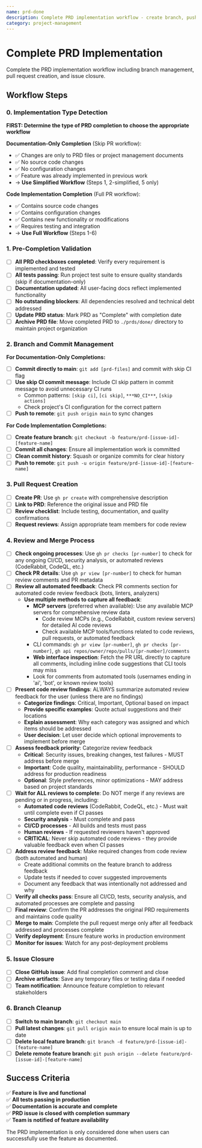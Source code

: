```yaml
---
name: prd-done
description: Complete PRD implementation workflow - create branch, push changes, create PR, merge, and close issue
category: project-management
---
```


# Complete PRD Implementation

Complete the PRD implementation workflow including branch management, pull request creation, and issue closure.

## Workflow Steps

### 0. Implementation Type Detection
**FIRST: Determine the type of PRD completion to choose the appropriate workflow**

**Documentation-Only Completion** (Skip PR workflow):
- ✅ Changes are only to PRD files or project management documents
- ✅ No source code changes
- ✅ No configuration changes
- ✅ Feature was already implemented in previous work
- → **Use Simplified Workflow** (Steps 1, 2-simplified, 5 only)

**Code Implementation Completion** (Full PR workflow):
- ✅ Contains source code changes
- ✅ Contains configuration changes
- ✅ Contains new functionality or modifications
- ✅ Requires testing and integration
- → **Use Full Workflow** (Steps 1-6)

### 1. Pre-Completion Validation
- [ ] **All PRD checkboxes completed**: Verify every requirement is implemented and tested
- [ ] **All tests passing**: Run project test suite to ensure quality standards (skip if documentation-only)
- [ ] **Documentation updated**: All user-facing docs reflect implemented functionality
- [ ] **No outstanding blockers**: All dependencies resolved and technical debt addressed
- [ ] **Update PRD status**: Mark PRD as "Complete" with completion date
- [ ] **Archive PRD file**: Move completed PRD to `./prds/done/` directory to maintain project organization

### 2. Branch and Commit Management

**For Documentation-Only Completions:**
- [ ] **Commit directly to main**: `git add [prd-files]` and commit with skip CI flag
- [ ] **Use skip CI commit message**: Include CI skip pattern in commit message to avoid unnecessary CI runs
  - Common patterns: `[skip ci]`, `[ci skip]`, `***NO_CI***`, `[skip actions]`
  - Check project's CI configuration for the correct pattern
- [ ] **Push to remote**: `git push origin main` to sync changes

**For Code Implementation Completions:**
- [ ] **Create feature branch**: `git checkout -b feature/prd-[issue-id]-[feature-name]`
- [ ] **Commit all changes**: Ensure all implementation work is committed
- [ ] **Clean commit history**: Squash or organize commits for clear history
- [ ] **Push to remote**: `git push -u origin feature/prd-[issue-id]-[feature-name]`

### 3. Pull Request Creation
- [ ] **Create PR**: Use `gh pr create` with comprehensive description
- [ ] **Link to PRD**: Reference the original issue and PRD file
- [ ] **Review checklist**: Include testing, documentation, and quality confirmations
- [ ] **Request reviews**: Assign appropriate team members for code review

### 4. Review and Merge Process
- [ ] **Check ongoing processes**: Use `gh pr checks [pr-number]` to check for any ongoing CI/CD, security analysis, or automated reviews (CodeRabbit, CodeQL, etc.)
- [ ] **Check PR details**: Use `gh pr view [pr-number]` to check for human review comments and PR metadata
- [ ] **Review all automated feedback**: Check PR comments section for automated code review feedback (bots, linters, analyzers)
  - **Use multiple methods to capture all feedback**:
    - **MCP servers** (preferred when available): Use any available MCP servers for comprehensive review data
      - Code review MCPs (e.g., CodeRabbit, custom review servers) for detailed AI code reviews
      - Check available MCP tools/functions related to code reviews, pull requests, or automated feedback
    - CLI commands: `gh pr view [pr-number]`, `gh pr checks [pr-number]`, `gh api repos/owner/repo/pulls/[pr-number]/comments`
    - **Web interface inspection**: Fetch the PR URL directly to capture all comments, including inline code suggestions that CLI tools may miss
    - Look for comments from automated tools (usernames ending in 'ai', 'bot', or known review tools)
- [ ] **Present code review findings**: ALWAYS summarize automated review feedback for the user (unless there are no findings)
  - **Categorize findings**: Critical, Important, Optional based on impact
  - **Provide specific examples**: Quote actual suggestions and their locations
  - **Explain assessment**: Why each category was assigned and which items should be addressed
  - **User decision**: Let user decide which optional improvements to implement before merge
- [ ] **Assess feedback priority**: Categorize review feedback
  - **Critical**: Security issues, breaking changes, test failures - MUST address before merge
  - **Important**: Code quality, maintainability, performance - SHOULD address for production readiness
  - **Optional**: Style preferences, minor optimizations - MAY address based on project standards
- [ ] **Wait for ALL reviews to complete**: Do NOT merge if any reviews are pending or in progress, including:
  - **Automated code reviews** (CodeRabbit, CodeQL, etc.) - Must wait until complete even if CI passes
  - **Security analysis** - Must complete and pass
  - **CI/CD processes** - All builds and tests must pass
  - **Human reviews** - If requested reviewers haven't approved
  - **CRITICAL**: Never skip automated code reviews - they provide valuable feedback even when CI passes
- [ ] **Address review feedback**: Make required changes from code review (both automated and human)
  - Create additional commits on the feature branch to address feedback
  - Update tests if needed to cover suggested improvements
  - Document any feedback that was intentionally not addressed and why
- [ ] **Verify all checks pass**: Ensure all CI/CD, tests, security analysis, and automated processes are complete and passing
- [ ] **Final review**: Confirm the PR addresses the original PRD requirements and maintains code quality
- [ ] **Merge to main**: Complete the pull request merge only after all feedback addressed and processes complete
- [ ] **Verify deployment**: Ensure feature works in production environment
- [ ] **Monitor for issues**: Watch for any post-deployment problems

### 5. Issue Closure
- [ ] **Close GitHub issue**: Add final completion comment and close
- [ ] **Archive artifacts**: Save any temporary files or testing data if needed
- [ ] **Team notification**: Announce feature completion to relevant stakeholders

### 6. Branch Cleanup
- [ ] **Switch to main branch**: `git checkout main`
- [ ] **Pull latest changes**: `git pull origin main` to ensure local main is up to date
- [ ] **Delete local feature branch**: `git branch -d feature/prd-[issue-id]-[feature-name]`
- [ ] **Delete remote feature branch**: `git push origin --delete feature/prd-[issue-id]-[feature-name]`

## Success Criteria
✅ **Feature is live and functional**  
✅ **All tests passing in production**  
✅ **Documentation is accurate and complete**  
✅ **PRD issue is closed with completion summary**  
✅ **Team is notified of feature availability**

The PRD implementation is only considered done when users can successfully use the feature as documented.